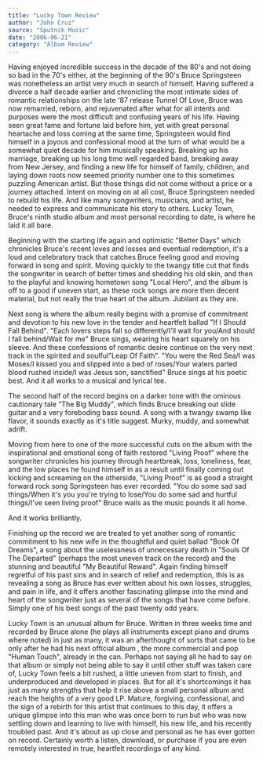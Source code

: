 ```yaml
---
title: "Lucky Town Review"
author: "John Cruz"
source: "Sputnik Music"
date: "2006-06-21"
category: "Album Review"
---
```


Having enjoyed incredible success in the decade of the 80's and not doing so bad in the 70's either, at the beginning of the 90's Bruce Springsteen was nonetheless an artist very much in search of himself. Having suffered a divorce a half decade earlier and chronicling the most intimate sides of romantic relationships on the late '87 release Tunnel Of Love, Bruce was now remarried, reborn, and rejuvenated after what for all intents and purposes were the most difficult and confusing years of his life. Having seen great fame and fortune laid before him, yet with great personal heartache and loss coming at the same time, Springsteen would find himself in a joyous and confessional mood at the turn of what would be a somewhat quiet decade for him musically speaking. Breaking up his marriage, breaking up his long time well regarded band, breaking away from New Jersey, and finding a new life for himself of family, children, and laying down roots now seemed priority number one to this sometimes puzzling American artist. But those things did not come without a price or a journey attached. Intent on moving on at all cost, Bruce Springsteen needed to rebuild his life. And like many songwriters, musicians, and artist, he needed to express and communicate his story to others. Lucky Town, Bruce's ninth studio album and most personal recording to date, is where he laid it all bare.

Beginning with the starting life again and optimistic "Better Days" which chronicles Bruce's recent loves and losses and eventual redemption, it's a loud and celebratory track that catches Bruce feeling good and moving forward in song and spirit. Moving quickly to the twangy title cut that finds the songwriter in search of better times and shedding his old skin, and then to the playful and knowing hometown song "Local Hero", and the album is off to a good if uneven start, as these rock songs are more then decent material, but not really the true heart of the album. Jubilant as they are.

Next song is where the album really begins with a promise of commitment and devotion to his new love in the tender and heartfelt ballad "If I Should Fall Behind". "Each lovers steps fall so differently/I'll wait for you/And should I fall behind/Wait for me" Bruce sings, wearing his heart squarely on his sleeve. And these confessions of romantic desire continue on the very next track in the spirited and soulful"Leap Of Faith". "You were the Red Sea/I was Moses/I kissed you and slipped into a bed of roses/Your waters parted blood rushed inside/I was Jesus son, sanctified" Bruce sings at his poetic best. And it all works to a musical and lyrical tee.

The second half of the record begins on a darker tone with the ominous cautionary tale "The Big Muddy", which finds Bruce breaking out slide guitar and a very foreboding bass sound. A song with a twangy swamp like flavor, it sounds exactly as it's title suggest. Murky, muddy, and somewhat adrift.

Moving from here to one of the more successful cuts on the album with the inspirational and emotional song of faith restored "Living Proof" where the songwriter chronicles his journey through heartbreak, loss, loneliness, fear, and the low places he found himself in as a result until finally coming out kicking and screaming on the otherside, "Living Proof" is as good a straight forward rock song Springsteen has ever recorded. "You do some sad sad things/When it's you you're trying to lose/You do some sad and hurtful things/I've seen living proof" Bruce wails as the music pounds it all home.

And it works brilliantly.

Finishing up the record we are treated to yet another song of romantic commitment to his new wife in the thoughtful and quiet ballad "Book Of Dreams", a song about the uselessness of unnecessary death in "Souls Of The Departed" (perhaps the most uneven track on the record) and the stunning and beautiful "My Beautiful Reward". Again finding himself regretful of his past sins and in search of relief and redemption, this is as revealing a song as Bruce has ever written about his own losses, struggles, and pain in life, and it offers another fascinating glimpse into the mind and heart of the songwriter just as several of the songs that have come before. Simply one of his best songs of the past twenty odd years.

Lucky Town is an unusual album for Bruce. Written in three weeks time and recorded by Bruce alone (he plays all instruments except piano and drums where noted) in just as many, it was an afterthought of sorts that came to be only after he had his next official album , the more commercial and pop "Human Touch", already in the can. Perhaps not saying all he had to say on that album or simply not being able to say it until other stuff was taken care of, Lucky Town feels a bit rushed, a little uneven from start to finish, and underproduced and developed in places. But for all it's shortcomings it has just as many strengths that help it rise above a small personal album and reach the heights of a very good LP. Mature, forgiving, confessional, and the sign of a rebirth for this artist that continues to this day, it offers a unique glimpse into this man who was once born to run but who was now settling down and learning to live with himself, his new life, and his recently troubled past. And it's about as up close and personal as he has ever gotten on record. Certainly worth a listen, download, or purchase if you are even remotely interested in true, heartfelt recordings of any kind.
